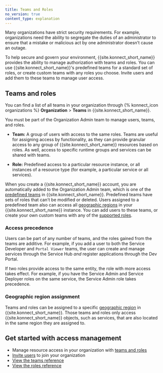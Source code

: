 ```yaml
---
title: Teams and Roles
no_version: true
content_type: explanation
---
```


Many organizations have strict security requirements. For example, organizations
need the ability to segregate the duties of an administrator to ensure that a
mistake or malicious act by one administrator doesn’t cause an outage.

To help secure and govern your environment, {{site.konnect_short_name}} provides
the ability to manage authorization with teams and roles. You can use {{site.konnect_short_name}}'s
predefined teams for a standard set of roles, or create custom teams with
any roles you choose. Invite users and add them to these teams to manage user
access.

## Teams and roles

You can find a list of all teams in your organization through
{% konnect_icon organizations %} **Organization** > **Teams** in {{site.konnect_short_name}}.

You must be part of the Organization Admin team to manage users, teams, and
roles.

* **Team:** A group of users with access to the same roles. Teams are useful
for assigning access by functionality, as they can provide granular access to
any group of {{site.konnect_short_name}} resources based on roles. As well, access to specific
runtime groups and services can be shared with teams.

* **Role:** Predefined access to a particular resource instance, or all
instances of a resource type (for example, a particular service or all services).

When you create a {{site.konnect_short_name}} account, you are automatically added to the Organization
Admin team, which is one of the [predefined teams](/konnect/org-management/teams-and-roles/teams-reference)
in {{site.konnect_short_name}}. Predefined teams have sets of roles that can't be modified or
deleted. Users assigned to a predefined team also can access all [geographic regions](/konnect/regions/) in your {{site.konnect_short_name}} instance. You can add users to these teams, or create your own custom teams
with any of the [supported roles](/konnect/org-management/teams-and-roles/roles-reference).

### Access precedence

Users can be part of any number of teams, and the roles gained from the teams
are additive. For example, if you add a user to both the Service Developer and
`Portal Viewer` teams, the user can create and manage services
through the Service Hub _and_ register applications through the Dev Portal.

If two roles provide access to the same entity, the role with more access
takes effect. For example, if you have the Service Admin and Service Deployer
roles on the same service, the Service Admin role takes precedence.

### Geographic region assignment

Teams and roles can be assigned to a specific [geographic region](/konnect/regions) in {{site.konnect_short_name}}. Those teams and roles only access {{site.konnect_short_name}} objects, such as services, that are also located in the same region they are assigned to. 

<!-- (SHARING IS NOT YET AVAILABLE)
### Entity and role sharing

An Organization Admin can share any role or entity with any user in the
organization.

Any user with the Service Admin or Runtime Group Admin role can
share services that they have access to, with
users with the same role or lesser.

For example, if you have a Service Admin role:
* You can share that service with any other user through the Service Hub.
* Because you have admin access, you can choose to share the service with users that possess any other
level of access: creator, deployer, viewer, etc.

You can [share any service](/konnect/servicehub/manage-services/#share-service)
through the Service Hub, or
[share any runtime group](/konnect/runtime-manager/runtime-groups/manage/#share-runtime-group)
through the Runtime Manager. -->

## Get started with access management

* Manage resource access in your organization
 with [teams and roles](/konnect/org-management/teams-and-roles/manage)
* [Invite users](/konnect/org-management/users) to join your
organization
* [View the teams reference](/konnect/org-management/teams-and-roles/teams-reference)
* [View the roles reference](/konnect/org-management/teams-and-roles/roles-reference)
